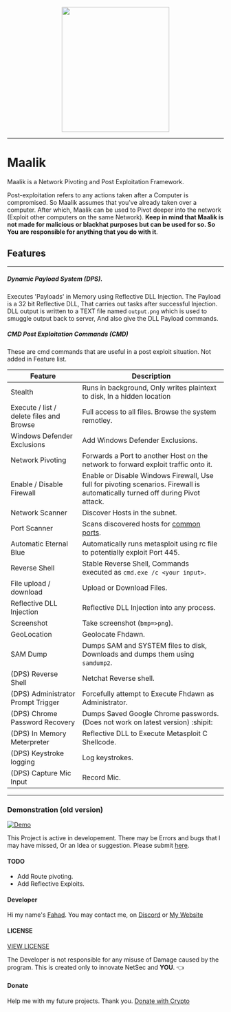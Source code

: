 <p align = "center">
  <img src="https://github.com/quantumcored/maalik/raw/master/maaliklogo.png" height = "290" width = "250">
  </p>

---

# Maalik
Maalik is a Network Pivoting and Post Exploitation Framework.

Post-exploitation refers to any actions taken after a Computer is compromised.
So Maalik assumes that you've already taken over a computer. After which, Maalik can be used to Pivot deeper into the network (Exploit other computers on the same Network). **Keep in mind that Maalik is not made for malicious or blackhat purposes but can be used for so. So You are responsible for anything that you do with it**. 

## Features
---
##### Dynamic Payload System (DPS). 
Executes 'Payloads' in Memory using Reflective DLL Injection.
The Payload is a 32 bit Reflective DLL, That carries out tasks after successful Injection.
DLL output is written to a TEXT file named ``output.png`` which is used to smuggle output back to server, And also give the DLL Payload commands.

##### CMD Post Exploitation Commands (CMD)
These are cmd commands that are useful in a post exploit situation. Not added in Feature list.

Feature | Description
--------|-------------
Stealth | Runs in background, Only writes plaintext to disk, In a hidden location
Execute / list / delete files and Browse | Full access to all files. Browse the system remotley.
Windows Defender Exclusions | Add Windows Defender Exclusions.
Network Pivoting | Forwards a Port to another Host on the network to forward exploit traffic onto it.
Enable / Disable Firewall | Enable or Disable Windows Firewall, Use full for pivoting scenarios. Firewall is automatically turned off during Pivot attack.
Network Scanner | Discover Hosts in the subnet.
Port Scanner | Scans discovered hosts for [common ports](https://github.com/quantumcored/maalik/blob/master/common_ports).
Automatic Eternal Blue | Automatically runs metasploit using rc file to potentially exploit Port 445.
Reverse Shell | Stable Reverse Shell, Commands executed as ``cmd.exe /c <your input>``.
File upload / download | Upload or Download Files.
Reflective DLL Injection | Reflective DLL Injection into any process.
Screenshot | Take screenshot (``bmp=>png``).
GeoLocation | Geolocate Fhdawn.
SAM Dump | Dumps SAM and SYSTEM files to disk, Downloads and dumps them using ``samdump2``.
(DPS) Reverse Shell | Netchat Reverse shell.
(DPS) Administrator Prompt Trigger | Forcefully attempt to Execute Fhdawn as Administrator.
(DPS) Chrome Password Recovery | Dumps Saved Google Chrome passwords. (Does not work on latest version) :shipit:
(DPS) In Memory Meterpreter | Reflective DLL to Execute Metasploit C Shellcode.
(DPS) Keystroke logging | Log keystrokes.
(DPS) Capture Mic Input | Record Mic.

---

### Demonstration (old version)
[![Demo](https://i.imgur.com/110jcqH.png)](https://youtu.be/4y1lYAkQSF4)


This Project is active in developement. There may be Errors and bugs that I may have missed, Or an Idea or suggestion. Please submit [here](https://github.com/quantumcored/maalik/issues).

#### TODO 
- Add Route pivoting.
- Add Reflective Exploits.

#### Developer
Hi my name's [Fahad](https://github.com/quantumcore).
You may contact me, on [Discord](https://discordapp.com/invite/8snh7nx) or [My Website](https://quantumcored.com/)

#### LICENSE
[VIEW LICENSE](https://github.com/quantumcored/maalik/blob/master/LICENSE) 

The Developer is not responsible for any misuse of Damage caused by the program. This is created only to innovate NetSec and **YOU**. :point_left:

#### Donate
Help me with my future projects. Thank you.
[Donate with Crypto](https://commerce.coinbase.com/checkout/cebcb394-f73e-4990-98b9-b3fdd852358f)
